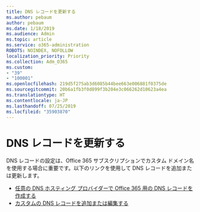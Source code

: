 ```yaml
---
title: DNS レコードを更新する
ms.author: pebaum
author: pebaum
ms.date: 1/18/2019
ms.audience: Admin
ms.topic: article
ms.service: o365-administration
ROBOTS: NOINDEX, NOFOLLOW
localization_priority: Priority
ms.collection: Adm_O365
ms.custom:
- "39"
- "100001"
ms.openlocfilehash: 219d5f275ab3d6085b44bee663e006881f0375de
ms.sourcegitcommit: 20b6a1fb3f0d899f3b204e3c066262d10623a4ea
ms.translationtype: HT
ms.contentlocale: ja-JP
ms.lasthandoff: 07/25/2019
ms.locfileid: "35903870"
---
```

# <a name="update-dns-records"></a>DNS レコードを更新する

DNS レコードの設定は、Office 365 サブスクリプションでカスタム ドメイン名を使用する場合に重要です。以下のリンクを使用して DNS レコードを追加または更新します。
  
- [任意の DNS ホスティング プロバイダーで Office 365 用の DNS レコードを作成する](https://docs.microsoft.com/office365/admin/get-help-with-domains/create-dns-records-at-any-dns-hosting-provider)  
- [カスタムの DNS レコードを追加または編集する](https://support.office.com/article/AF00A516-DD39-4EDA-AF3E-1EAF686C8DC9)